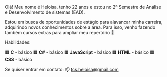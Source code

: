 Olá! Meu nome é Heloisa, tenho 22 anos e estou no 2º Semestre de Análise e Desenvolvimento de sistemas (EAD).

Estou em busca de oportunidades de estágio para alavancar minha carreira, adquirindo novos conhecimentos sobre a área.
Para isso, venho fazendo também cursos extras para ampliar meu repertório 💞️

Habilidades:

🟧‍ **C** - básico
🟧‍ **C#** - básico
🟧‍ **JavaScript** - básico
🟧‍ **HTML** - básico
🟧‍ **CSS** - básico


Se quiser entrar em contato:
📫 tcs.heloisa@gmail.com

<!---
tcshelo/tcshelo is a ✨ special ✨ repository because its `README.md` (this file) appears on your GitHub profile.
You can click the Preview link to take a look at your changes.
--->
